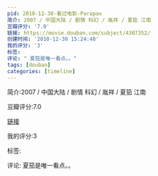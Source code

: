 ```yaml
---
pid: 2010-12-30-看过电影-Parapax
简介: 2007 / 中国大陆 / 剧情 科幻 / 胤祥 / 夏笳 江南
豆瓣评分: '7.0'
链接: https://movie.douban.com/subject/4307352/
创建时间: '2010-12-30 15:24:48'
我的评分: '3'
标签:
评论: " 夏笳是唯一看点。。"
tags: [douban]
categories: [timeline]
---
```

简介:2007 / 中国大陆 / 剧情 科幻 / 胤祥 / 夏笳 江南

豆瓣评分:7.0

[链接](https://movie.douban.com/subject/4307352/)

我的评分:3

标签:

评论: 夏笳是唯一看点。。

